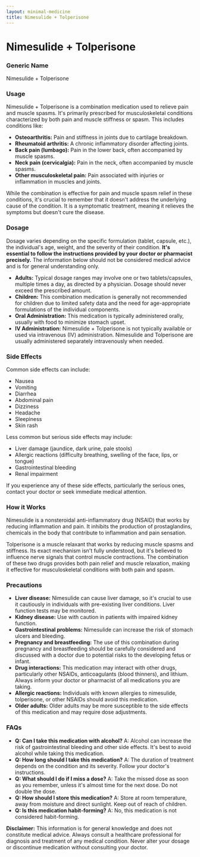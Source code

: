 ```yaml
---
layout: minimal-medicine
title: Nimesulide + Tolperisone
---
```


# Nimesulide + Tolperisone
### Generic Name
Nimesulide + Tolperisone

### Usage

Nimesulide + Tolperisone is a combination medication used to relieve pain and muscle spasms.  It's primarily prescribed for musculoskeletal conditions characterized by both pain and muscle stiffness or spasm.  This includes conditions like:

* **Osteoarthritis:**  Pain and stiffness in joints due to cartilage breakdown.
* **Rheumatoid arthritis:**  A chronic inflammatory disorder affecting joints.
* **Back pain (lumbago):** Pain in the lower back, often accompanied by muscle spasms.
* **Neck pain (cervicalgia):** Pain in the neck, often accompanied by muscle spasms.
* **Other musculoskeletal pain:**  Pain associated with injuries or inflammation in muscles and joints.

While the combination is effective for pain and muscle spasm relief in these conditions, it's crucial to remember that it doesn't address the underlying cause of the condition. It is a symptomatic treatment, meaning it relieves the symptoms but doesn't cure the disease.


### Dosage

Dosage varies depending on the specific formulation (tablet, capsule, etc.), the individual's age, weight, and the severity of their condition.  **It's essential to follow the instructions provided by your doctor or pharmacist precisely.**  The information below should not be considered medical advice and is for general understanding only.

* **Adults:** Typical dosage ranges may involve one or two tablets/capsules, multiple times a day, as directed by a physician.  Dosage should never exceed the prescribed amount.
* **Children:** This combination medication is generally not recommended for children due to limited safety data and the need for age-appropriate formulations of the individual components.
* **Oral Administration:**  This medication is typically administered orally, usually with food to minimize stomach upset.  
* **IV Administration:** Nimesulide + Tolperisone is not typically available or used via intravenous (IV) administration.  Nimesulide and Tolperisone are usually administered separately intravenously when needed.  


### Side Effects

Common side effects can include:

* Nausea
* Vomiting
* Diarrhea
* Abdominal pain
* Dizziness
* Headache
* Sleepiness
* Skin rash

Less common but serious side effects may include:

* Liver damage (jaundice, dark urine, pale stools)
* Allergic reactions (difficulty breathing, swelling of the face, lips, or tongue)
* Gastrointestinal bleeding
* Renal impairment


If you experience any of these side effects, particularly the serious ones, contact your doctor or seek immediate medical attention.


### How it Works

Nimesulide is a nonsteroidal anti-inflammatory drug (NSAID) that works by reducing inflammation and pain.  It inhibits the production of prostaglandins, chemicals in the body that contribute to inflammation and pain sensation.

Tolperisone is a muscle relaxant that works by reducing muscle spasms and stiffness.  Its exact mechanism isn't fully understood, but it's believed to influence nerve signals that control muscle contractions.  The combination of these two drugs provides both pain relief and muscle relaxation, making it effective for musculoskeletal conditions with both pain and spasm.


### Precautions

* **Liver disease:**  Nimesulide can cause liver damage, so it's crucial to use it cautiously in individuals with pre-existing liver conditions.  Liver function tests may be monitored.
* **Kidney disease:** Use with caution in patients with impaired kidney function.
* **Gastrointestinal problems:**  Nimesulide can increase the risk of stomach ulcers and bleeding.
* **Pregnancy and breastfeeding:**  The use of this combination during pregnancy and breastfeeding should be carefully considered and discussed with a doctor due to potential risks to the developing fetus or infant.
* **Drug interactions:**  This medication may interact with other drugs, particularly other NSAIDs, anticoagulants (blood thinners), and lithium.  Always inform your doctor or pharmacist of all medications you are taking.
* **Allergic reactions:**  Individuals with known allergies to nimesulide, tolperisone, or other NSAIDs should avoid this medication.
* **Older adults:**  Older adults may be more susceptible to the side effects of this medication and may require dose adjustments.


### FAQs

* **Q: Can I take this medication with alcohol?** A:  Alcohol can increase the risk of gastrointestinal bleeding and other side effects.  It's best to avoid alcohol while taking this medication.
* **Q: How long should I take this medication?** A:  The duration of treatment depends on the condition and its severity. Follow your doctor's instructions.
* **Q: What should I do if I miss a dose?** A:  Take the missed dose as soon as you remember, unless it's almost time for the next dose.  Do not double the dose.
* **Q: How should I store this medication?** A:  Store at room temperature, away from moisture and direct sunlight.  Keep out of reach of children.
* **Q: Is this medication habit-forming?** A:  No, this medication is not considered habit-forming.

**Disclaimer:** This information is for general knowledge and does not constitute medical advice.  Always consult a healthcare professional for diagnosis and treatment of any medical condition.  Never alter your dosage or discontinue medication without consulting your doctor.
